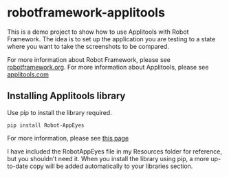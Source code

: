 # robotframework-applitools
This is a demo project to show how to use Applitools with Robot Framework.
The idea is to set up the application you are testing to a state where you want to take the screenshots to be compared.

For more information about Robot Framework, please see [robotframework.org](http://robotframework.org/).
For more information about Applitools, please see [applitools.com](https://applitools.com/)

## Installing Applitools library
Use pip to install the library required.

`pip install Robot-AppEyes`

For more information, please see [this page](https://github.com/NaviNet/Robot-AppEyes)

I have included the RobotAppEyes file in my Resources folder for reference, but you shouldn't need it. When you install the library using pip, a more up-to-date copy will be added automatically to your libraries section.